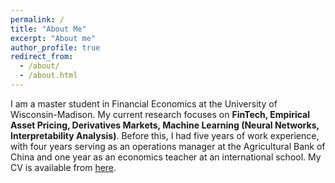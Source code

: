 ```yaml
---
permalink: /
title: "About Me"
excerpt: "About me"
author_profile: true
redirect_from: 
  - /about/
  - /about.html
---
```


I am a master student in Financial Economics at the University of Wisconsin-Madison. My current research focuses on **FinTech, Empirical Asset Pricing, Derivatives Markets, Machine Learning (Neural Networks, Interpretability Analysis)**. Before this, I had five years of work experience, with four years serving as an operations manager at the Agricultural Bank of China and one year as an economics teacher at an international school. My CV is available from [here](https://pattishen1230.github.io/files/CV.pdf).

